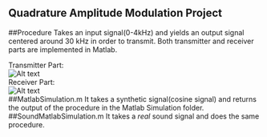 Quadrature Amplitude Modulation Project
---
##Procedure
Takes an input signal(0-4kHz) and yields an output signal centered around 30 kHz in order to transmit. Both transmitter and receiver parts are implemented in Matlab.   

Transmitter Part:  
![Alt text](/QAM-Project/tree/master/img/QAM_transmitter.svg "Transmitter")  
Receiver Part:  
![Alt text](/QAM-Project/tree/master/img/QAM_receiver.svg "Receiver")  
##MatlabSimulation.m 
It takes a synthetic signal(cosine signal) and returns the output of the procedure in the Matlab Simulation folder.
##SoundMatlabSimulation.m
It takes a *real* sound signal and does the same procedure.